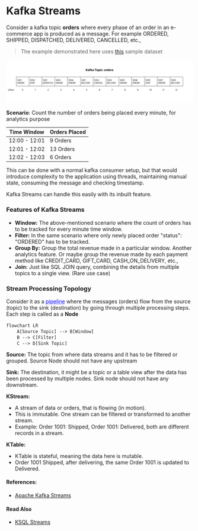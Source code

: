 # Kafka Streams

Consider a kafka topic **orders** where every phase of an order in an e-commerce app is produced as a message. 
For example ORDERED, SHIPPED, DISPATCHED, DELIVERED, CANCELLED, etc., 

> The example demonstrated here uses [this](sample-dataset.md) sample dataset

![img.png](../images/kafka-orders-topic.png)

**Scenario**: Count the number of orders being placed every minute, for analytics purpose

| Time Window   | Orders Placed |
|---------------|---------------|
| 12:00 - 12:01 | 9 Orders      |
| 12:01 - 12:02 | 13 Orders     |
| 12:02 - 12:03 | 6 Orders      |

This can be done with a normal kafka consumer setup, but that would introduce complexity to the application
using threads, maintaining manual state, consuming the message and checking timestamp.

Kafka Streams can handle this easily with its inbuilt feature.

### Features of Kafka Streams

- **Window:** The above-mentioned scenario where the count of orders has to be tracked for every minute time window.
- **Filter:** In the same scenario where only newly placed order "status": "ORDERED" has to be tracked.
- **Group By:** Group the total revenue made in a particular window. Another analytics feature. Or maybe group the 
revenue made by each payment method like CREDIT_CARD, GIFT_CARD, CASH_ON_DELIVERY, etc.,
- **Join:** Just like SQL JOIN query, combining the details from multiple topics to a single view. (Rare use case)

### Stream Processing Topology

Consider it as a 
<span title="A series of processing steps where output of one step becomes the input of next." style="text-decoration: underline dotted; color: blue; cursor: pointer;">pipeline</span>
where the messages (orders) flow from the source (topic) to the sink (destination) by going through multiple processing steps.
Each step is called as a **Node** 

```mermaid
flowchart LR
    A[Source Topic] --> B[Window]
    B --> C[Filter]
    C --> D[Sink Topic]
```

**Source:** The topic from where data streams and it has to be filtered or grouped. Source Node should not have 
any upstream

**Sink:** The destination, it might be a topic or a table view after the data has been processed by multiple nodes.
Sink node should not have any downstream.

**KStream:** 
- A stream of data or orders, that is flowing (in motion).
- This is immutable. One stream can be filtered or transformed to another stream.
- Example: Order 1001: Shipped, Order 1001: Delivered, both are different records in a stream.

**KTable:**
- KTable is stateful, meaning the data here is mutable.
- Order 1001 Shipped, after delivering, the same Order 1001 is updated to Delivered.

#### References:
- [Apache Kafka Streams](https://kafka.apache.org/40/documentation/streams/core-concepts)

#### Read Also
- [KSQL Streams](ksql-streams.md)